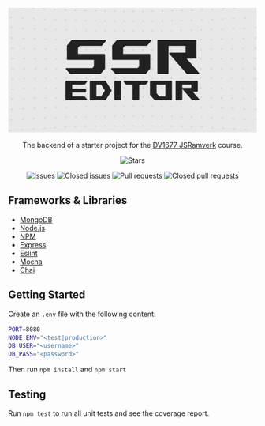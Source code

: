 ![Banner](public/img/ssr_editor.jpg)

<div align="center">

The backend of a starter project for the [DV1677 JSRamverk](https://jsramverk.se) course.

![Stars](https://img.shields.io/github/stars/robjoh01/ssr-editor-backend)

![Issues](https://img.shields.io/github/issues/robjoh01/ssr-editor-backend)
![Closed issues](https://img.shields.io/github/issues-closed/robjoh01/ssr-editor-backend)
![Pull requests](https://img.shields.io/github/issues-pr/robjoh01/ssr-editor-backend)
![Closed pull requests](https://img.shields.io/github/issues-pr-closed/robjoh01/ssr-editor-backend)

</div>

## Frameworks & Libraries

- [MongoDB](https://www.mongodb.com)
- [Node.js](https://nodejs.org)
- [NPM](https://www.npmjs.com)
- [Express](https://expressjs.com)
- [Eslint](https://eslint.org)
- [Mocha](https://mochajs.org)
- [Chai](https://www.chaijs.com)

## Getting Started

Create an `.env` file with the following content:

```bash
PORT=8080
NODE_ENV="<test|production>"
DB_USER="<username>"
DB_PASS="<password>"
```

Then run `npm install` and `npm start`

## Testing

Run `npm test` to run all unit tests and see the coverage report.